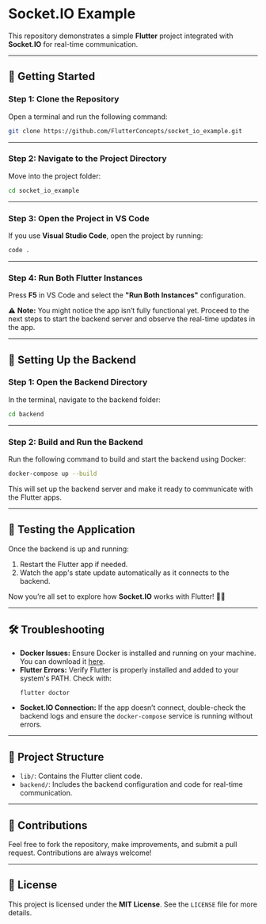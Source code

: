 # Socket.IO Example

This repository demonstrates a simple **Flutter** project integrated with **Socket.IO** for real-time communication.

---

## 🚀 Getting Started

### Step 1: Clone the Repository

Open a terminal and run the following command:

```bash
git clone https://github.com/FlutterConcepts/socket_io_example.git
```

---

### Step 2: Navigate to the Project Directory

Move into the project folder:

```bash
cd socket_io_example
```

---

### Step 3: Open the Project in VS Code

If you use **Visual Studio Code**, open the project by running:

```bash
code .
```

---

### Step 4: Run Both Flutter Instances

Press **F5** in VS Code and select the **"Run Both Instances"** configuration.

⚠️ **Note:** You might notice the app isn’t fully functional yet. Proceed to the next steps to start the backend server and observe the real-time updates in the app.

---

## 🔧 Setting Up the Backend

### Step 1: Open the Backend Directory

In the terminal, navigate to the backend folder:

```bash
cd backend
```

---

### Step 2: Build and Run the Backend

Run the following command to build and start the backend using Docker:

```bash
docker-compose up --build
```

This will set up the backend server and make it ready to communicate with the Flutter apps.

---

## 🎉 Testing the Application

Once the backend is up and running:
1. Restart the Flutter app if needed.
2. Watch the app's state update automatically as it connects to the backend.

Now you’re all set to explore how **Socket.IO** works with Flutter! 🎨✨

---

## 🛠 Troubleshooting

- **Docker Issues:** Ensure Docker is installed and running on your machine. You can download it [here](https://www.docker.com/).
- **Flutter Errors:** Verify Flutter is properly installed and added to your system's PATH. Check with:
  ```bash
  flutter doctor
  ```
- **Socket.IO Connection:** If the app doesn’t connect, double-check the backend logs and ensure the `docker-compose` service is running without errors.

---

## 📂 Project Structure

- `lib/`: Contains the Flutter client code.
- `backend/`: Includes the backend configuration and code for real-time communication.

---

## 🤝 Contributions

Feel free to fork the repository, make improvements, and submit a pull request. Contributions are always welcome!

---

## 📜 License

This project is licensed under the **MIT License**. See the `LICENSE` file for more details.